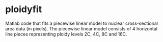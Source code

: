 # ploidyfit
Matlab code that fits a piecewise linear model to nuclear cross-sectional area data (in pixels). The piecewise linear model consists of 4 horizontal line pieces representing ploidy levels 2C, 4C, 8C and 16C.
